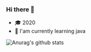 ### Hi there 👋

<!--
**kocierik/kocierik** is a ✨ _special_ ✨ repository because its `README.md` (this file) appears on your GitHub profile.

Here are some ideas to get you started:

- 🔭 I’m currently working on ...
- 🌱 I’m currently learning ...
- 👯 I’m looking to collaborate on ...
- 🤔 I’m looking for help with ...
- 💬 Ask me about ...
- 📫 How to reach me: ...
- 😄 Pronouns: ...
- ⚡ Fun fact: ...
-->

 - 🎓 2020
 - 📖 I'am currently learning java
 
![Anurag's github stats](https://github-readme-stats.vercel.app/api?username=kocierik&show_icons=true&theme=onedark)
